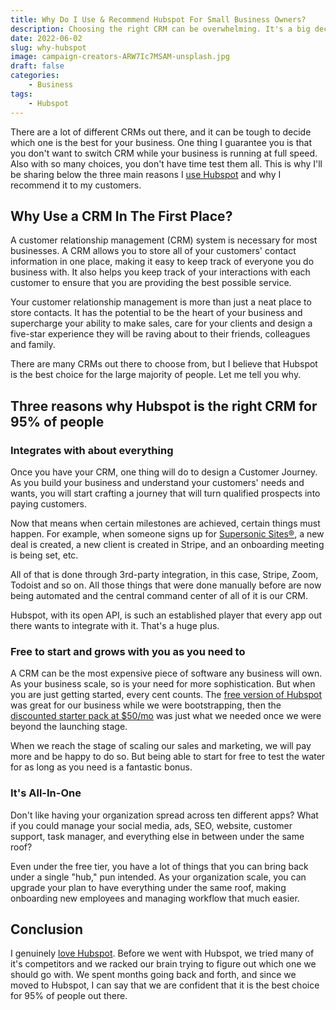 ```yaml
---
title: Why Do I Use & Recommend Hubspot For Small Business Owners?
description: Choosing the right CRM can be overwhelming. It's a big decision that can significantly impact your business, so it's essential to do your research and find the CRM that's best for you. Here is why I chose Hubspot.
date: 2022-06-02
slug: why-hubspot
image: campaign-creators-ARW7Ic7MSAM-unsplash.jpg
draft: false
categories:
    - Business
tags:
    - Hubspot
---
```


There are a lot of different CRMs out there, and it can be tough to decide which one is the best for your business. One thing I guarantee you is that you don't want to switch CRM while your business is running at full speed. Also with so many choices, you don't have time test them all. This is why I'll be sharing below the three main reasons I [use Hubspot](https://hubspot.sjv.io/c/3319173/1114366/12893) and why I recommend it to my customers.

## Why Use a CRM In The First Place?

A customer relationship management (CRM) system is necessary for most businesses. A CRM allows you to store all of your customers' contact information in one place, making it easy to keep track of everyone you do business with. It also helps you keep track of your interactions with each customer to ensure that you are providing the best possible service.

Your customer relationship management is more than just a neat place to store contacts. It has the potential to be the heart of your business and supercharge your ability to make sales, care for your clients and design a five-star experience they will be raving about to their friends, colleagues and family.

There are many CRMs out there to choose from, but I believe that Hubspot is the best choice for the large majority of people. Let me tell you why.

## Three reasons why Hubspot is the right CRM for 95% of people

### Integrates with about everything
Once you have your CRM, one thing will do to design a Customer Journey. As you build your business and understand your customers' needs and wants, you will start crafting a journey that will turn qualified prospects into paying customers.

Now that means when certain milestones are achieved, certain things must happen. For example, when someone signs up for [Supersonic Sites®](https://www.supersonicsites.com), a new deal is created, a new client is created in Stripe, and an onboarding meeting is being set, etc.

All of that is done through 3rd-party integration, in this case, Stripe, Zoom, Todoist and so on. All those things that were done manually before are now being automated and the central command center of all of it is our CRM.

Hubspot, with its open API, is such an established player that every app out there wants to integrate with it. That's a huge plus.

### Free to start and grows with you as you need to
A CRM can be the most expensive piece of software any business will own. As your business scale, so is your need for more sophistication. But when you are just getting started, every cent counts. The [free version of Hubspot](https://hubspot.sjv.io/c/3319173/1114366/12893) was great for our business while we were bootstrapping, then the [discounted starter pack at $50/mo](https://hubspot.sjv.io/c/3319173/1084927/12893) was just what we needed once we were beyond the launching stage.

When we reach the stage of scaling our sales and marketing, we will pay more and be happy to do so. But being able to start for free to test the water for as long as you need is a fantastic bonus.

### It's All-In-One
Don't like having your organization spread across ten different apps? What if you could manage your social media, ads, SEO, website, customer support, task manager, and everything else in between under the same roof?

Even under the free tier, you have a lot of things that you can bring back under a single "hub," pun intended. As your organization scale, you can upgrade your plan to have everything under the same roof, making onboarding new employees and managing workflow that much easier.

## Conclusion
I genuinely [love Hubspot](https://hubspot.sjv.io/c/3319173/1114366/12893). Before we went with Hubspot, we tried many of it's competitors and we racked our brain trying to figure out which one we should go with. We spent months going back and forth, and since we moved to Hubspot, I can say that we are confident that it is the best choice for 95% of people out there. 
